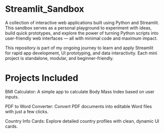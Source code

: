 # Streamlit_Sandbox
A collection of interactive web applications built using Python and Streamlit. This sandbox serves as a personal playground to experiment with ideas, build quick prototypes, and explore the power of turning Python scripts into user-friendly web interfaces — all with minimal code and maximum impact.

This repository is part of my ongoing journey to learn and apply Streamlit for rapid app development, UI prototyping, and data interactivity. Each mini project is standalone, modular, and beginner-friendly.

# Projects Included
BMI Calculator: A simple app to calculate Body Mass Index based on user inputs.

PDF to Word Converter: Convert PDF documents into editable Word files with just a few clicks.

Country Info Cards: Explore detailed country profiles with clean, dynamic UI cards.


